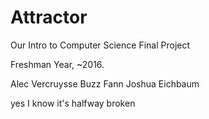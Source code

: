 # Attractor
Our Intro to Computer Science Final Project

Freshman Year, ~2016.

Alec Vercruysse
Buzz Fann
Joshua Eichbaum

yes I know it's halfway broken
